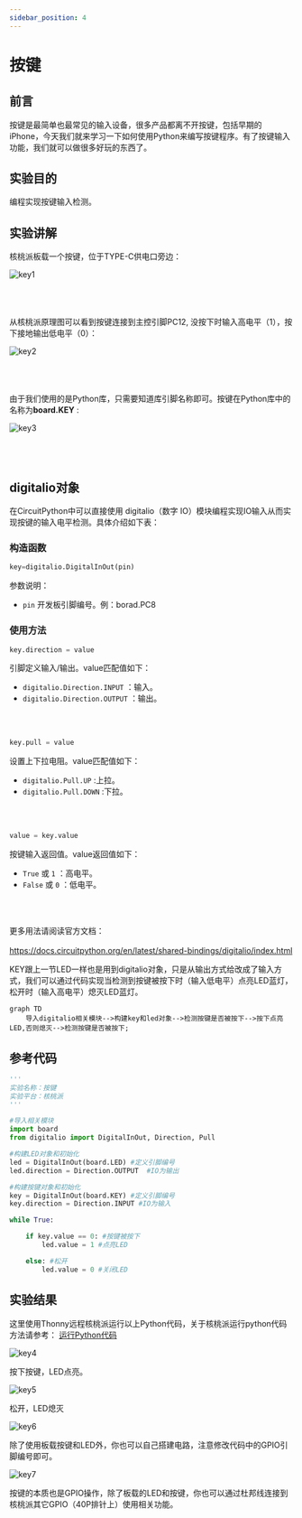 ```yaml
---
sidebar_position: 4
---
```


# 按键

## 前言
按键是最简单也最常见的输入设备，很多产品都离不开按键，包括早期的iPhone，今天我们就来学习一下如何使用Python来编写按键程序。有了按键输入功能，我们就可以做很多好玩的东西了。

## 实验目的
编程实现按键输入检测。

## 实验讲解

核桃派板载一个按键，位于TYPE-C供电口旁边：

![key1](./img/key/key1.png)  <br></br><br></br>

从核桃派原理图可以看到按键连接到主控引脚PC12, 没按下时输入高电平（1），按下接地输出低电平（0）：

![key2](./img/key/key2.png) <br></br><br></br>


由于我们使用的是Python库，只需要知道库引脚名称即可。按键在Python库中的名称为**board.KEY** :

![key3](./img/key/key3.png) <br></br><br></br>

## digitalio对象

在CircuitPython中可以直接使用 digitalio（数字 IO）模块编程实现IO输入从而实现按键的输入电平检测。具体介绍如下表：

### 构造函数
```python
key=digitalio.DigitalInOut(pin)
```
参数说明：
- `pin` 开发板引脚编号。例：borad.PC8

### 使用方法
```python
key.direction = value
```
引脚定义输入/输出。value匹配值如下：
- `digitalio.Direction.INPUT` ：输入。
- `digitalio.Direction.OUTPUT` ：输出。

<br></br>

```python
key.pull = value
```
设置上下拉电阻。value匹配值如下：
- `digitalio.Pull.UP` :上拉。  
- `digitalio.Pull.DOWN` :下拉。  

<br></br>

```python
value = key.value
```
按键输入返回值。value返回值如下：
- `True` 或 `1` ：高电平。
- `False` 或 `0` ：低电平。

<br></br>

更多用法请阅读官方文档：<br></br>
https://docs.circuitpython.org/en/latest/shared-bindings/digitalio/index.html

KEY跟上一节LED一样也是用到digitalio对象，只是从输出方式给改成了输入方式，我们可以通过代码实现当检测到按键被按下时（输入低电平）点亮LED蓝灯，松开时（输入高电平）熄灭LED蓝灯。

```mermaid
graph TD
    导入digitalio相关模块-->构建key和led对象-->检测按键是否被按下-->按下点亮LED,否则熄灭-->检测按键是否被按下;
```

## 参考代码

```python
'''
实验名称：按键
实验平台：核桃派
'''

#导入相关模块
import board
from digitalio import DigitalInOut, Direction, Pull

#构建LED对象和初始化
led = DigitalInOut(board.LED) #定义引脚编号
led.direction = Direction.OUTPUT  #IO为输出

#构建按键对象和初始化
key = DigitalInOut(board.KEY) #定义引脚编号
key.direction = Direction.INPUT #IO为输入

while True:

    if key.value == 0: #按键被按下
        led.value = 1 #点亮LED

    else: #松开
        led.value = 0 #关闭LED
```

## 实验结果

这里使用Thonny远程核桃派运行以上Python代码，关于核桃派运行python代码方法请参考： [运行Python代码](../python_run.md)

![key4](./img/key/key4.png)


按下按键，LED点亮。

![key5](./img/key/key5.png)

松开，LED熄灭

![key6](./img/key/key6.png)

除了使用板载按键和LED外，你也可以自己搭建电路，注意修改代码中的GPIO引脚编号即可。

![key7](./img/key/key7.png)

按键的本质也是GPIO操作，除了板载的LED和按键，你也可以通过杜邦线连接到核桃派其它GPIO（40P排针上）使用相关功能。

